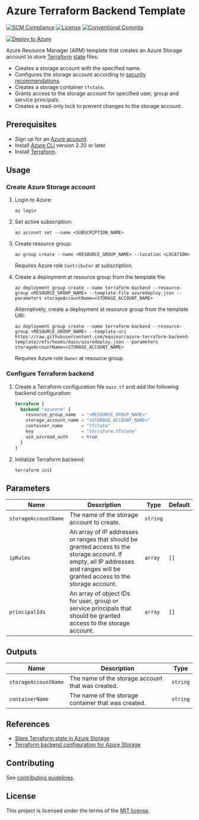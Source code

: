 # Azure Terraform Backend Template

[![SCM Compliance](https://scm-compliance-api.radix.equinor.com/repos/equinor/azure-terraform-backend-template/badge)](https://developer.equinor.com/governance/scm-policy/)
[![License](https://shields.io/badge/License-MIT-blue.svg)](https://opensource.org/licenses/MIT)
[![Conventional Commits](https://img.shields.io/badge/Conventional%20Commits-1.0.0-%23FE5196?logo=conventionalcommits&logoColor=white)](https://conventionalcommits.org)

[![Deploy to Azure](https://docs.microsoft.com/en-us/azure/templates/media/deploy-to-azure.svg)](https://portal.azure.com/#create/Microsoft.Template/uri/https%3A%2F%2Fraw.githubusercontent.com%2Fequinor%2Fazure-terraform-backend-template%2Fmain%2Fazuredeploy.json)

Azure Resource Manager (ARM) template that creates an Azure Storage account to store [Terraform](https://www.terraform.io) [state](https://developer.hashicorp.com/terraform/language/state) files:

- Creates a storage account with the specified name.
- Configures the storage account according to [security recommendations](https://learn.microsoft.com/en-us/azure/storage/blobs/security-recommendations).
- Creates a storage container `tfstate`.
- Grants access to the storage account for specified user, group and service principals.
- Creates a read-only lock to prevent changes to the storage account.

## Prerequisites

- Sign up for an [Azure account](https://azure.microsoft.com/en-us/pricing/purchase-options/azure-account).
- Install [Azure CLI](https://learn.microsoft.com/en-us/cli/azure/install-azure-cli) version 2.20 or later.
- Install [Terraform](https://developer.hashicorp.com/terraform/install).

## Usage

### Create Azure Storage account

1. Login to Azure:

   ```console
   az login
   ```

1. Set active subscription:

   ```console
   az account set --name <SUBSCRIPTION_NAME>
   ```

1. Create resource group:

   ```console
   az group create --name <RESOURCE_GROUP_NAME> --location <LOCATION>
   ```

   Requires Azure role `Contributor` at subscription.

1. Create a deployment at resource group from the template file:

   ```console
   az deployment group create --name terraform-backend --resource-group <RESOURCE_GROUP_NAME> --template-file azuredeploy.json --parameters storageAccountName=<STORAGE_ACCOUNT_NAME>
   ```

   Alternatively, create a deployment at resource group from the template URI:

   ```console
   az deployment group create --name terraform-backend --resource-group <RESOURCE_GROUP_NAME> --template-uri https://raw.githubusercontent.com/equinor/azure-terraform-backend-template/refs/heads/main/azuredeploy.json --parameters storageAccountName=<STORAGE_ACCOUNT_NAME>
   ```

   Requires Azure role `Owner` at resource group.

### Configure Terraform backend

1. Create a Terraform configuration file `main.tf` and add the following backend configuration:

   ```terraform
   terraform {
     backend "azurerm" {
       resource_group_name  = "<RESOURCE_GROUP_NAME>"
       storage_account_name = "<STORAGE_ACCOUNT_NAME>"
       container_name       = "tfstate"
       key                  = "terraform.tfstate"
       use_azuread_auth     = true
     }
   }
   ```

1. Initialize Terraform backend:

   ```console
   terraform init
   ```

## Parameters

| Name | Description | Type | Default |
| - | - | - | - |
| `storageAccountName` | The name of the storage account to create. | `string` | |
| `ipRules` | An array of IP addresses or ranges that should be granted access to the storage account. If empty, all IP addresses and ranges will be granted access to the storage account. | `array` | `[]` |
| `principalIds` | An array of object IDs for user, group or service principals that should be granted access to the storage account. | `array` | `[]` |

## Outputs

| Name | Description | Type |
| - | - | - |
| `storageAccountName` | The name of the storage account that was created. | `string` |
| `containerName` | The name of the storage container that was created. | `string` |

## References

- [Store Terraform state in Azure Storage](https://learn.microsoft.com/en-us/azure/developer/terraform/store-state-in-azure-storage?tabs=azure-cli)
- [Terraform backend configuration for Azure Storage](https://www.terraform.io/language/settings/backends/azurerm)

## Contributing

See [contributing guidelines](CONTRIBUTING.md).

## License

This project is licensed under the terms of the [MIT license](LICENSE).
